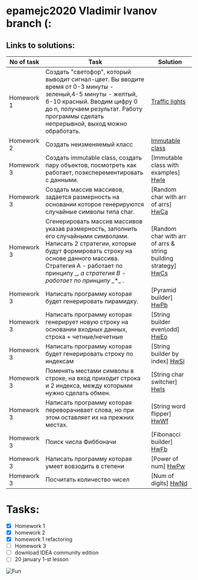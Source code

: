 # epamejc2020 Vladimir Ivanov branch (:

## Links to solutions:

| No of task | Task | Solution |
| ------ | ------ | ------ |
| Homework 1 | Создать "светофор", который выводит сигнал-цвет. Вы вводите время от 0-3 минуты - зеленый,4-5 минуты - желтый, 6-10 красный. Вводим цифру 0 до n, получаем результат. Работу программы сделать непрерывной, выход можно обработать. | [Traffic lights][HwTl] |
| Homework 2 | Создать неизменяемый класс | [Immutable class][HwIc] |
| Homework 3 | Создать immutable class, создать пару объектов, посмотреть как работает, поэксперементировать с данными. | [Immutable class with examples] [HwIe] |
| Homework 3 | Создать массив массивов, задается размерность на основании которое генерируются случайные символы типа char. | [Random char with arr of arrs] [HwCa] |
| Homework 3 | Сгенерировать массив массивов указав размерность, заполнить его случайными символами. Написать 2 стратегии, которые будут формировать строку на основе данного массива. Стратегия А - работает по принципу *_*_*, а стратегия B - работает по принципу _*_*_ . | [Random char with arr of arrs & string building strategy] [HwCs] |
| Homework 3 | Написать программу которая будет генерировать пирамидку. | [Pyramid builder] [HwPb] |
| Homework 3 | Написать программу которая генерирует новую строку на основании входных данных, строка + четные/нечетные | [String builder even\odd] [HwEo] |
| Homework 3 | Написать программу которая будет генерировать строку по индексам | [String builder by index] [HwSi] |
| Homework 3 | Поменять местами символы в строке, на вход приходит строка и 2 индекса, между которыми нужно сделать обмен. | [String char switcher] [HwIs] |
| Homework 3 | Написать программу которая переворачивает слова, но при этом оставляет их на прежних местах. | [String word flipper] [HwWf] |
| Homework 3 | Поиск числа Фиббоначи | [Fibonacci builder] [HwFb] |
| Homework 3 | Написать программу которая умеет вовзодить в степени | [Power of num] [HwPw] |
| Homework 3 | Посчитать количество чисел | [Num of digits] [HwNd] |

# Tasks:
- [x] Homework 1
- [x] homework 2
- [x] homework 1 refactoring
- [ ] Homework 3
- [ ] download IDEA community edition
- [ ] 20 january 1-st lesson

![Fun](https://img.icons8.com/doodle/192/000000/futurama-bender.png)

[HwTl]: <https://github.com/VLDRospuskov/epamejc2020/tree/Vladimir_Ivanov/com.epamejc.lessons/src/main/homeworks/homework1>
[HwIc]: <https://github.com/VLDRospuskov/epamejc2020/tree/Vladimir_Ivanov/com.epamejc.lessons/src/main/homeworks/homework2>
[HwIe]: <https://github.com/VLDRospuskov/epamejc2020/tree/Vladimir_Ivanov/com.epamejc.lessons/src/main/homeworks/homework1>
[HwCa]: <https://github.com/VLDRospuskov/epamejc2020/tree/Vladimir_Ivanov/com.epamejc.lessons/src/main/homeworks/homework2>
[HwCs]: <https://github.com/VLDRospuskov/epamejc2020/tree/Vladimir_Ivanov/com.epamejc.lessons/src/main/homeworks/homework1>
[HwPb]: <https://github.com/VLDRospuskov/epamejc2020/tree/Vladimir_Ivanov/com.epamejc.lessons/src/main/homeworks/homework2>
[HwEo]: <https://github.com/VLDRospuskov/epamejc2020/tree/Vladimir_Ivanov/com.epamejc.lessons/src/main/homeworks/homework1>
[HwSi]: <https://github.com/VLDRospuskov/epamejc2020/tree/Vladimir_Ivanov/com.epamejc.lessons/src/main/homeworks/homework2>
[HwIs]: <https://github.com/VLDRospuskov/epamejc2020/tree/Vladimir_Ivanov/com.epamejc.lessons/src/main/homeworks/homework1>
[HwWf]: <https://github.com/VLDRospuskov/epamejc2020/tree/Vladimir_Ivanov/com.epamejc.lessons/src/main/homeworks/homework2>
[HwFb]: <https://github.com/VLDRospuskov/epamejc2020/tree/Vladimir_Ivanov/com.epamejc.lessons/src/main/homeworks/homework1>
[HwPw]: <https://github.com/VLDRospuskov/epamejc2020/tree/Vladimir_Ivanov/com.epamejc.lessons/src/main/homeworks/homework2>
[HwNd]: <https://github.com/VLDRospuskov/epamejc2020/tree/Vladimir_Ivanov/com.epamejc.lessons/src/main/homeworks/homework1>
